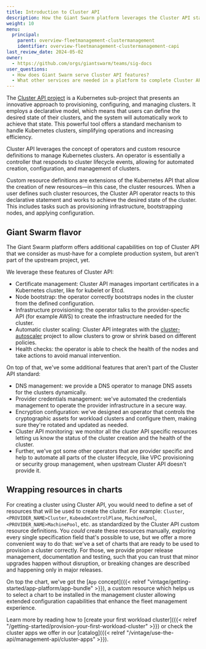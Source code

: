 ```yaml
---
title: Introduction to Cluster API
description: How the Giant Swarm platform leverages the Cluster API standard for managing Kubernetes clusters across infrastructure providers.
weight: 10
menu:
  principal:
    parent: overview-fleetmanagement-clustermanagement
    identifier: overview-fleetmanagement-clustermanagement-capi
last_review_date: 2024-05-02
owner:
  - https://github.com/orgs/giantswarm/teams/sig-docs
user_questions:
  - How does Giant Swarm serve Cluster API features?
  - What other services are needed in a platform to complete Cluster API?
---
```


The [Cluster API project](https://cluster-api.sigs.k8s.io/) is a Kubernetes sub-project that presents an innovative approach to provisioning, configuring, and managing clusters. It employs a declarative model, which means that users can define the desired state of their clusters, and the system will automatically work to achieve that state. This powerful tool offers a standard mechanism to handle Kubernetes clusters, simplifying operations and increasing efficiency.

Cluster API leverages the concept of operators and custom resource definitions to manage Kubernetes clusters. An operator is essentially a controller that responds to cluster lifecycle events, allowing for automated creation, configuration, and management of clusters.

Custom resource definitions are extensions of the Kubernetes API that allow the creation of new resources—in this case, the cluster resources. When a user defines such cluster resources, the Cluster API operator reacts to this declarative statement and works to achieve the desired state of the cluster. This includes tasks such as provisioning infrastructure, bootstrapping nodes, and applying configuration.

## Giant Swarm flavor

The Giant Swarm platform offers additional capabilities on top of Cluster API that we consider as must-have for a complete production system, but aren't part of the upstream project, yet.

We leverage these features of Cluster API:

- Certificate management: Cluster API manages important certificates in a Kubernetes cluster, like for kubelet or Etcd.
- Node bootstrap: the operator correctly bootstraps nodes in the cluster from the defined configuration.
- Infrastructure provisioning: the operator talks to the provider-specfic API (for example AWS) to create the infrastructure needed for the cluster.
- Automatic cluster scaling: Cluster API integrates with the [cluster-autoscaler](https://github.com/kubernetes/autoscaler/tree/master/cluster-autoscaler) project to allow clusters to grow or shrink based on different policies.
- Health checks: the operator is able to check the health of the nodes and take actions to avoid manual intervention.

On top of that, we've some additional features that aren't part of the Cluster API standard:

- DNS management: we provide a DNS operator to manage DNS assets for the clusters dynamically.
- Provider credentials management: we've automated the credentials management to operate the provider infrastructure in a secure way.
- Encryption configuration: we've designed an operator that controls the cryptographic assets for workload clusters and configure them, making sure they're rotated and updated as needed.
- Cluster API monitoring: we monitor all the cluster API specific resources letting us know the status of the cluster creation and the health of the cluster.
- Further, we've got some other operators that are provider specific and help to automate all parts of the cluster lifecycle, like VPC provisioning or security group management, when upstream Cluster API doesn't provide it.

## Wrapping resources in charts

For creating a cluster using Cluster API, you would need to define a set of resources that will be used to create the cluster. For example: `Cluster`, `<PROVIDER_NAME>Cluster`, `KubeadmControlPlane`, `MachinePool`, `<PROVIDER_NAME>MachinePool`, etc. as standardized by the Cluster API custom resource definitions. You _could_ create these resources manually, exploring every single specification field that's possible to use, but we offer a more convenient way to do that: we've a set of charts that are ready to be used to provision a cluster correctly. For those, we provide proper release management, documentation and testing, such that you can trust that minor upgrades happen without disruption, or breaking changes are described and happening only in major releases.

On top the chart, we've got the [`App` concept]({{< relref "vintage/getting-started/app-platform/app-bundle" >}}), a custom resource which helps us to select a chart to be installed in the management cluster allowing extended configuration capabilities that enhance the fleet management experience.

Learn more by reading how to [create your first workload cluster]({{< relref "/getting-started/provision-your-first-workload-cluster" >}}) or check the cluster apps we offer in our [catalog]({{< relref "/vintage/use-the-api/management-api/cluster-apps" >}}).
